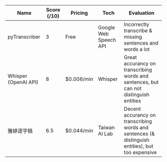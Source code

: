| Name | Score (/10) | Pricing | Tech | Evaluation | 
| ----- | ---- | ---- | ------ | ---------- | 
| pyTranscriber | 3 | Free | Google Web Speech API | Incorrectly transcribe & missing sentences and words a lot | 
| Whisper (OpenAI API) | 8 | $0.006/min | Whisper | Great accurancy on transcribing words and sentences, but can not distinguish entities | 
| 雅婷逐字稿 | 6.5 | $0.044/min | Taiwan AI Lab | Decent accurancy on transcribing words and sentences (& distinguish entities), but too expensive |   
